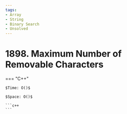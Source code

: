 ```yaml
---
tags:
- Array
- String
- Binary Search
- Unsolved
---
```



# 1898. Maximum Number of Removable Characters

=== "C++"

    $Time: O()$

    $Space: O()$

    ```c++
    ```